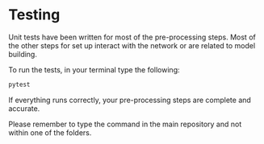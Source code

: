 # Testing 

Unit tests have been written for most of the pre-processing steps. Most of the other steps for set up interact with the network or are related to model building.

To run the tests, in your terminal type the following:

```bash
pytest
```

If everything runs correctly, your pre-processing steps are complete and accurate.

Please remember to type the command in the main repository and not within one of the folders.